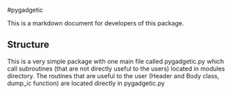 #pygadgetic

This is a markdown document for developers of this package.




## Structure

This is a very simple package with one main file called pygadgetic.py which call subroutines (that are not directly useful to the users) located in modules directory. The routines that are useful to the user (Header and Body class, dump_ic function) are located directly in pygadgetic.py